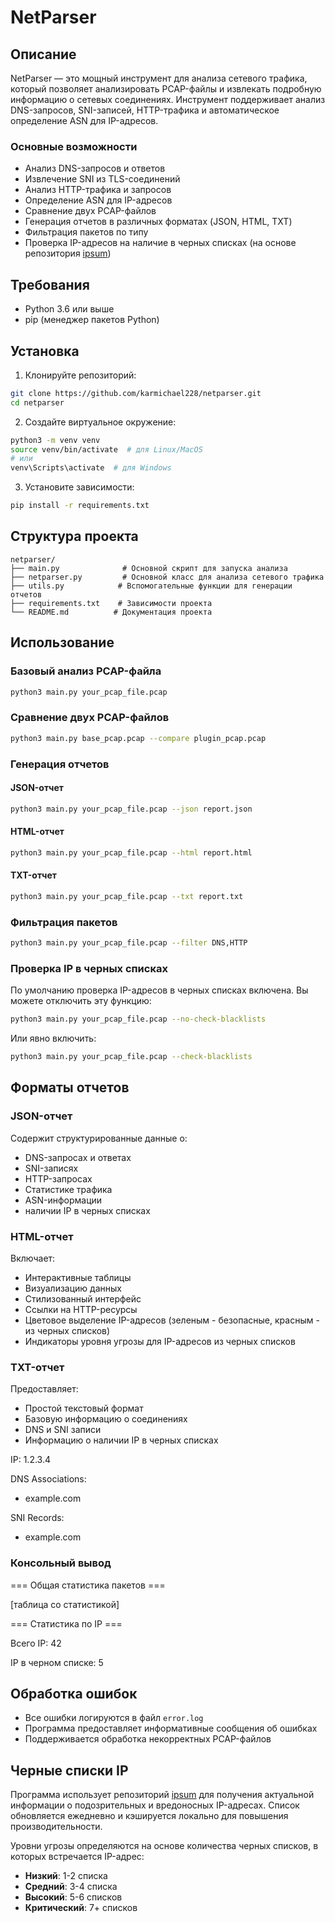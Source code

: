 # NetParser

## Описание
NetParser — это мощный инструмент для анализа сетевого трафика, который позволяет анализировать PCAP-файлы и извлекать подробную информацию о сетевых соединениях. Инструмент поддерживает анализ DNS-запросов, SNI-записей, HTTP-трафика и автоматическое определение ASN для IP-адресов.

### Основные возможности
- Анализ DNS-запросов и ответов
- Извлечение SNI из TLS-соединений
- Анализ HTTP-трафика и запросов
- Определение ASN для IP-адресов
- Сравнение двух PCAP-файлов
- Генерация отчетов в различных форматах (JSON, HTML, TXT)
- Фильтрация пакетов по типу
- Проверка IP-адресов на наличие в черных списках (на основе репозитория [ipsum](https://github.com/stamparm/ipsum))

## Требования
- Python 3.6 или выше
- pip (менеджер пакетов Python)

## Установка

1. Клонируйте репозиторий:
```bash
git clone https://github.com/karmichael228/netparser.git
cd netparser
```

2. Создайте виртуальное окружение:
```bash
python3 -m venv venv
source venv/bin/activate  # для Linux/MacOS
# или
venv\Scripts\activate  # для Windows
```

3. Установите зависимости:
```bash
pip install -r requirements.txt
```

## Структура проекта
```
netparser/
├── main.py              # Основной скрипт для запуска анализа
├── netparser.py         # Основной класс для анализа сетевого трафика
├── utils.py            # Вспомогательные функции для генерации отчетов
├── requirements.txt    # Зависимости проекта
└── README.md          # Документация проекта
```

## Использование

### Базовый анализ PCAP-файла
```bash
python3 main.py your_pcap_file.pcap
```

### Сравнение двух PCAP-файлов
```bash
python3 main.py base_pcap.pcap --compare plugin_pcap.pcap
```

### Генерация отчетов

#### JSON-отчет
```bash
python3 main.py your_pcap_file.pcap --json report.json
```

#### HTML-отчет
```bash
python3 main.py your_pcap_file.pcap --html report.html
```

#### TXT-отчет
```bash
python3 main.py your_pcap_file.pcap --txt report.txt
```

### Фильтрация пакетов
```bash
python3 main.py your_pcap_file.pcap --filter DNS,HTTP
```

### Проверка IP в черных списках
По умолчанию проверка IP-адресов в черных списках включена. Вы можете отключить эту функцию:

```bash
python3 main.py your_pcap_file.pcap --no-check-blacklists
```

Или явно включить:

```bash
python3 main.py your_pcap_file.pcap --check-blacklists
```

## Форматы отчетов

### JSON-отчет
Содержит структурированные данные о:
- DNS-запросах и ответах
- SNI-записях
- HTTP-запросах
- Статистике трафика
- ASN-информации
- наличии IP в черных списках

### HTML-отчет
Включает:
- Интерактивные таблицы
- Визуализацию данных
- Стилизованный интерфейс
- Ссылки на HTTP-ресурсы
- Цветовое выделение IP-адресов (зеленым - безопасные, красным - из черных списков)
- Индикаторы уровня угрозы для IP-адресов из черных списков

### TXT-отчет
Предоставляет:
- Простой текстовый формат
- Базовую информацию о соединениях
- DNS и SNI записи
- Информацию о наличии IP в черных списках

IP: 1.2.3.4

DNS Associations:
  - example.com

SNI Records:
  - example.com

### Консольный вывод
=== Общая статистика пакетов ===

[таблица со статистикой]

=== Статистика по IP ===

Всего IP: 42

IP в черном списке: 5

## Обработка ошибок
- Все ошибки логируются в файл `error.log`
- Программа предоставляет информативные сообщения об ошибках
- Поддерживается обработка некорректных PCAP-файлов

## Черные списки IP
Программа использует репозиторий [ipsum](https://github.com/stamparm/ipsum) для получения актуальной информации о подозрительных и вредоносных IP-адресах. Список обновляется ежедневно и кэшируется локально для повышения производительности.

Уровни угрозы определяются на основе количества черных списков, в которых встречается IP-адрес:
- **Низкий**: 1-2 списка
- **Средний**: 3-4 списка
- **Высокий**: 5-6 списков
- **Критический**: 7+ списков
